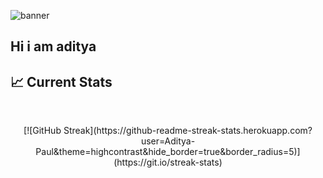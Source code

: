 <img src='./Banner/Green Modern Online Business Webinar Banner.png' alt='banner'></img>

## Hi i am aditya
## :chart_with_upwards_trend: Current Stats

<br />
<p align="center">
  [![GitHub Streak](https://github-readme-streak-stats.herokuapp.com?user=Aditya-Paul&theme=highcontrast&hide_border=true&border_radius=5)](https://git.io/streak-stats)
</p>
<!--
**Aditya-Paul/Aditya-Paul** is a ✨ _special_ ✨ repository because its `README.md` (this file) appears on your GitHub profile.

Here are some ideas to get you started:

- 🔭 I’m currently working on ...
- 🌱 I’m currently learning ...
- 👯 I’m looking to collaborate on ...
- 🤔 I’m looking for help with ...
- 💬 Ask me about ...
- 📫 How to reach me: ...
- 😄 Pronouns: ...
- ⚡ Fun fact: ...
-->
